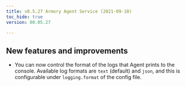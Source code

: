 ```yaml
---
title: v0.5.27 Armory Agent Service (2021-09-10)
toc_hide: true
version: 00.05.27

---
```


## New features and improvements
* You can now control the format of the logs that Agent prints to the console. Available log formats are `text` (default) and `json`, and this is configurable under `logging.format` of the config file.

